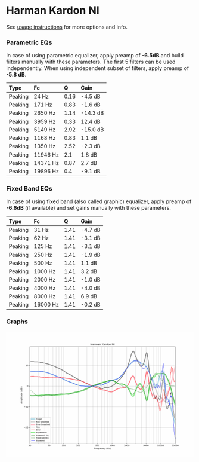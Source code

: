 # Harman Kardon NI
See [usage instructions](https://github.com/jaakkopasanen/AutoEq#usage) for more options and info.

### Parametric EQs
In case of using parametric equalizer, apply preamp of **-6.5dB** and build filters manually
with these parameters. The first 5 filters can be used independently.
When using independent subset of filters, apply preamp of **-5.8 dB**.

| Type    | Fc       |    Q | Gain     |
|:--------|:---------|:-----|:---------|
| Peaking | 24 Hz    | 0.16 | -4.5 dB  |
| Peaking | 171 Hz   | 0.83 | -1.6 dB  |
| Peaking | 2650 Hz  | 1.14 | -14.3 dB |
| Peaking | 3959 Hz  | 0.33 | 12.4 dB  |
| Peaking | 5149 Hz  | 2.92 | -15.0 dB |
| Peaking | 1168 Hz  | 0.83 | 1.1 dB   |
| Peaking | 1350 Hz  | 2.52 | -2.3 dB  |
| Peaking | 11946 Hz | 2.1  | 1.8 dB   |
| Peaking | 14371 Hz | 0.87 | 2.7 dB   |
| Peaking | 19896 Hz | 0.4  | -9.1 dB  |

### Fixed Band EQs
In case of using fixed band (also called graphic) equalizer, apply preamp of **-6.6dB**
(if available) and set gains manually with these parameters.

| Type    | Fc       |    Q | Gain    |
|:--------|:---------|:-----|:--------|
| Peaking | 31 Hz    | 1.41 | -4.7 dB |
| Peaking | 62 Hz    | 1.41 | -3.1 dB |
| Peaking | 125 Hz   | 1.41 | -3.1 dB |
| Peaking | 250 Hz   | 1.41 | -1.9 dB |
| Peaking | 500 Hz   | 1.41 | 1.1 dB  |
| Peaking | 1000 Hz  | 1.41 | 3.2 dB  |
| Peaking | 2000 Hz  | 1.41 | -1.0 dB |
| Peaking | 4000 Hz  | 1.41 | -4.0 dB |
| Peaking | 8000 Hz  | 1.41 | 6.9 dB  |
| Peaking | 16000 Hz | 1.41 | -0.2 dB |

### Graphs
![](./Harman%20Kardon%20NI.png)